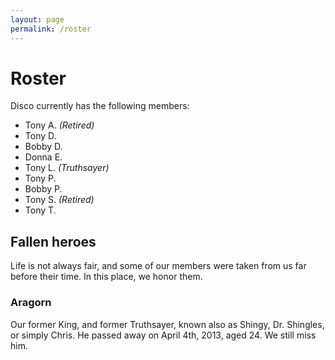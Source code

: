 ```yaml
---
layout: page
permalink: /roster
---
```


# Roster

Disco currently has the following members:

* Tony A. _(Retired)_
* Tony D.
* Bobby D.
* Donna E.
* Tony L. _(Truthsayer)_
* Tony P.
* Bobby P.
* Tony S. _(Retired)_
* Tony T.

## Fallen heroes

Life is not always fair, and some of our members were taken from us far before their time. In this place, we honor them.

### Aragorn

Our former King, and former Truthsayer, known also as Shingy, Dr. Shingles, or simply Chris. He passed away on April 4th,
 2013, aged 24. We still miss him.
